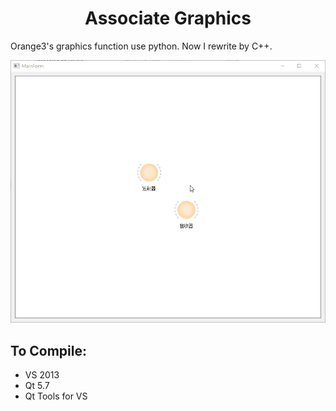 <h1 align="center">Associate Graphics</h1>

Orange3's graphics function use python. Now I rewrite by C++.

![](./doc/animation.gif)

## To Compile:

- VS 2013
- Qt 5.7
- Qt Tools for VS
